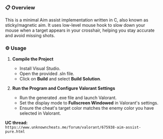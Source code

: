 ### 📋 Overview  
This is a minimal Aim assist implementation written in C, also known as sticky/magnetic aim. It uses low-level mouse hook to slow down your mouse when a target appears in your crosshair, helping you stay accurate and avoid missing shots.


### ⚙️ Usage
1. **Compile the Project**  
   - Install Visual Studio.  
   - Open the provided .sln file.  
   - Click on **Build** and select **Build Solution**.  

2. **Run the Program and Configure Valorant Settings**  
   - Run the generated .exe file and launch Valorant.  
   - Set the display mode to **Fullscreen Windowed** in Valorant's settings.  
   - Ensure the cheat's target color matches the enemy color you have selected in Valorant.  

**UC thread:**  
`https://www.unknowncheats.me/forum/valorant/675938-aim-assist-pure.html`
